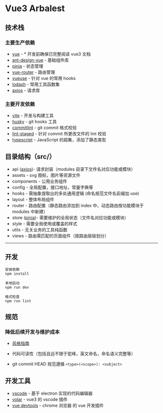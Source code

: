 # Vue3 Arbalest

## 技术栈

### 主要生产依赖

-   [vue] - \* 开发前确保已完整阅读 vue3 文档
-   [ant-design-vue] - 基础组件库
-   [pinia] - 状态管理
-   [vue-router] - 路由管理
-   [vueuse] - 针对 vue 的常用 hooks
-   [lodash] - 常用工具函数集
-   [axios] - 请求库

### 主要开发依赖

-   [vite] - 开发与构建工具
-   [husky] - git hooks 工具
-   [commitlint] - git commit 格式校验
-   [lint-staged] - 针对 commit 所更改文件的 lint 校验
-   [typescript] - JavaScript 的超集，添加了静态类型

## 目录结构（src/）

-   api ([axios])- 请求封装（modules 目录下文件名对应功能或模块）
-   assets - svg 图标，图片等资源文件
-   components - 公用业务组件
-   config - 全局配置，接口地址，常量字典等
-   hooks - 需抽象提取出的多处通用逻辑 (命名规范文件名前缀加 use)
-   layout - 整体布局组件
-   router - 路由配置（静态路由添加到 index 中，动态路由按功能模块于 modules 中新建）
-   store ([pinia])- 需要维护的全局状态（文件名对应功能或模块）
-   style - 需要全局使用或覆盖的样式
-   utils - 无关业务的工具纯函数
-   views - 路由需匹配的页面组件（按路由层级划分）

---

## 开发

```
安装依赖
npm install

本地启动
npm run dev

格式检查
npm run lint
```

## 规范

### 降低后续开发与维护成本

-   [风格指南]

-   代码可读性（包括且远不限于驼峰，英文命名，命名语义完整等）
-   git commit HEAD 规范遵循 `<type>(<scope>): <subject>`

## 开发工具

-   [vscode] - 基于 electron 实现的代码编辑器
-   [volar] - vue3 的 vscode 插件
-   [vue devtools] - chrome 浏览器 的 vue 开发插件

[vite]: https://cn.vitejs.dev/
[vue]: https://v3.cn.vuejs.org/
[ant-design-vue]: https://antdv.com/components/overview
[pinia]: https://pinia.vuejs.org/
[vue-router]: https://router.vuejs.org/zh/
[vueuse]: https://vueuse.org/
[lodash]: https://lodash.com/docs/4.17.15
[axios]: https://axios-http.com/
[风格指南]: https://v3.cn.vuejs.org/style-guide/#%E4%BC%98%E5%85%88%E7%BA%A7-b-%E5%BC%BA%E7%83%88%E6%8E%A8%E8%8D%90
[husky]: https://typicode.github.io/husky/#/
[commitlint]: https://commitlint.js.org/#/
[lint-staged]: https://github.com/okonet/lint-staged#readme
[vite]: https://cn.vitejs.dev/
[typescript]: https://www.typescriptlang.org/
[vscode]: https://code.visualstudio.com/
[volar]: https://github.com/johnsoncodehk/volar
[vue devtools]: https://chrome.google.com/webstore/detail/vuejs-devtools/nhdogjmejiglipccpnnnanhbledajbpd
